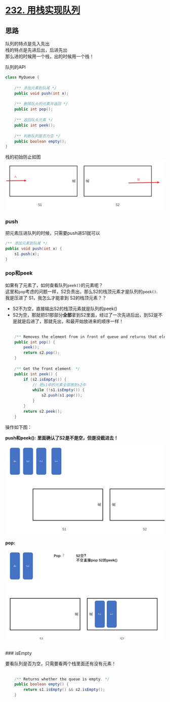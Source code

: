 # [232. 用栈实现队列](https://leetcode-cn.com/problems/implement-queue-using-stacks/)

## 思路
队列的特点是先入先出<br/>
栈的特点是先进后出，后进先出<br/>
那么进的时候用一个栈，出的时候用一个栈！

队列的API<br/>
```java
class MyQueue {
    
    /** 添加元素到队尾 */
    public void push(int x);
    
    /** 删除队头的元素并返回 */
    public int pop();
    
    /** 返回队头元素 */
    public int peek();
    
    /** 判断队列是否为空 */
    public boolean empty();
}
```

栈的初始防止如图
![栈组队列](https://github.com/Wanjixuan/leetcode/blob/main/Pic/Question/223.png)


### push
把元素压进队列的时候，只需要push进S1就可以
```java
/** 添加元素到队尾 */
public void push(int x) {
    s1.push(x);
}
```

### pop和peek
如果有了元素了，如何查看队列`peek()`的元素呢？<br/>
这里和`pop`考虑的问题一样，S2负责出，那么S2的栈顶元素才是队列的`peek()`.<br/>
我是压进了 S1，我怎么才能拿到 S2的栈顶元素？？
- S2不为空，直接输出S2的栈顶元素就是队列的peek()
- S2为空，那就把S1那部分**全部**拿到S2里面，经过了一次先进后出，到S2是不是就是后进了，那就先出，和最开始放进来的顺序一样！


```java

    /** Removes the element from in front of queue and returns that element. */
    public int pop() {
        peek();
        return s2.pop();
    }
    
    /** Get the front element. */
    public int peek() {
        if (s2.isEmpty()) {
            // 把s1中的元素全部放到s2中
            while (!s1.isEmpty()) {
                s2.push(s1.pop());
            }
        } 
        return s2.peek();
    }
```

操作如下图：

**push和peek():**
**里面确认了S2是不是空，但是没截进去！**

![peek\push](https://github.com/Wanjixuan/leetcode/blob/main/Pic/Question/232-peek-push.gif)


**pop:**

![pop](https://github.com/Wanjixuan/leetcode/blob/main/Pic/Question/232-popPart.gif)

<br/>
### isEmpty

要看队列是否为空，只需要看两个栈里面还有没有元素！
```java
    
    /** Returns whether the queue is empty. */
    public boolean empty() {
        return s1.isEmpty() && s2.isEmpty();
    }

```

